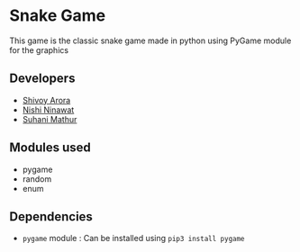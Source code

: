 # Snake Game

This game is the classic snake game made in python using PyGame module for the graphics

## Developers
*   [Shivoy Arora](mailto:shivoy21420@iiitd.ac.in)
*   [Nishi Ninawat](mailto:nishi21480@iiitd.ac.in)
*   [Suhani Mathur](mailto:suhani21427@iiitd.ac.in)

## Modules used
* pygame
* random
* enum

## Dependencies
* `pygame` module 
  : Can be installed using `pip3 install pygame`


